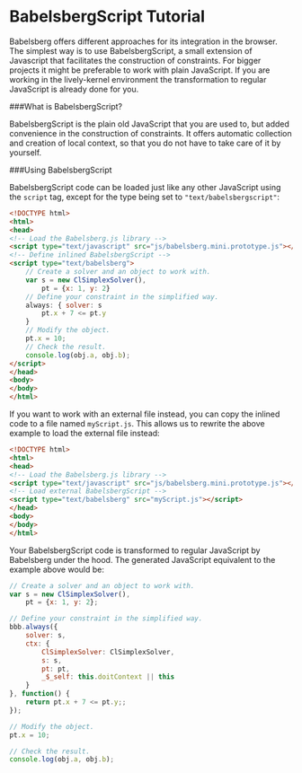BabelsbergScript Tutorial
=========

Babelsberg offers different approaches for its integration in the browser. The simplest way is to use BabelsbergScript, a small extension of Javascript that facilitates the construction of constraints. For bigger projects it might be preferable to work with plain JavaScript. If you are working in the lively-kernel environment the transformation to regular JavaScript is already done for you.

###What is BabelsbergScript?

BabelsbergScript is the plain old JavaScript that you are used to, but added convenience in the construction of constraints. It offers automatic collection and creation of local context, so that you do not have to take care of it by yourself.

###Using BabelsbergScript

BabelsbergScript code can be loaded just like any other JavaScript using the `script` tag, except for the type being set to `"text/babelsbergscript"`:

```html
<!DOCTYPE html>
<html>
<head>
<!-- Load the Babelsberg.js library -->
<script type="text/javascript" src="js/babelsberg.mini.prototype.js"></script>
<!-- Define inlined BabelsbergScript -->
<script type="text/babelsberg">
	// Create a solver and an object to work with.
	var s = new ClSimplexSolver(),
    	pt = {x: 1, y: 2}
	// Define your constraint in the simplified way.
	always: { solver: s
		pt.x + 7 <= pt.y
	}
	// Modify the object.
	pt.x = 10;
	// Check the result.
	console.log(obj.a, obj.b);
</script>
</head>
<body>
</body>
</html>
```

If you want to work with an external file instead, you can copy the inlined code to a file named `myScript.js`. This allows us to rewrite the above example to load the external file instead:

```html
<!DOCTYPE html>
<html>
<head>
<!-- Load the Babelsberg.js library -->
<script type="text/javascript" src="js/babelsberg.mini.prototype.js"></script>
<!-- Load external BabelsbergScript -->
<script type="text/babelsberg" src="myScript.js"></script>
</head>
<body>
</body>
</html>
```

Your BabelsbergScript code is transformed to regular JavaScript by Babelsberg under the hood. The generated JavaScript equivalent to the example above would be:

```javascript
// Create a solver and an object to work with.
var s = new ClSimplexSolver(),
    pt = {x: 1, y: 2};

// Define your constraint in the simplified way.
bbb.always({
    solver: s,
    ctx: {
        ClSimplexSolver: ClSimplexSolver,
        s: s,
        pt: pt,
        _$_self: this.doitContext || this
    }
}, function() {
    return pt.x + 7 <= pt.y;;
});

// Modify the object.
pt.x = 10;

// Check the result.
console.log(obj.a, obj.b);
```
